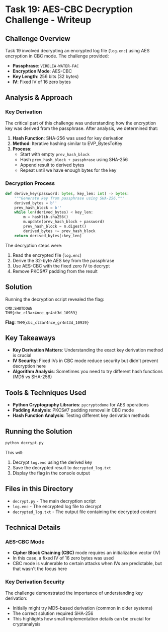 # Task 19: AES-CBC Decryption Challenge - Writeup

## Challenge Overview
Task 19 involved decrypting an encrypted log file (`log.enc`) using AES encryption in CBC mode. The challenge provided:
- **Passphrase**: `VIRELIA-WATER-FAC`
- **Encryption Mode**: AES-CBC 
- **Key Length**: 256 bits (32 bytes)
- **IV**: Fixed IV of 16 zero bytes

## Analysis & Approach

### Key Derivation
The critical part of this challenge was understanding how the encryption key was derived from the passphrase. After analysis, we determined that:

1. **Hash Function**: SHA-256 was used for key derivation
2. **Method**: Iterative hashing similar to EVP_BytesToKey
3. **Process**: 
   - Start with empty `prev_hash_block`
   - Hash `prev_hash_block + passphrase` using SHA-256
   - Append result to derived bytes
   - Repeat until we have enough bytes for the key

### Decryption Process

```python
def derive_key(password: bytes, key_len: int) -> bytes:
    """Generate key from passphrase using SHA-256."""
    derived_bytes = b''
    prev_hash_block = b''
    while len(derived_bytes) < key_len:
        m = hashlib.sha256()
        m.update(prev_hash_block + password)
        prev_hash_block = m.digest()
        derived_bytes += prev_hash_block
    return derived_bytes[:key_len]
```

The decryption steps were:
1. Read the encrypted file (`log.enc`)
2. Derive the 32-byte AES key from the passphrase
3. Use AES-CBC with the fixed zero IV to decrypt
4. Remove PKCS#7 padding from the result

## Solution
Running the decryption script revealed the flag:

```
CMD:SHUTDOWN
THM{cbc_cl3ar4nce_gr4nt3d_10939}
```

**Flag**: `THM{cbc_cl3ar4nce_gr4nt3d_10939}`

## Key Takeaways
- **Key Derivation Matters**: Understanding the exact key derivation method is crucial
- **IV Security**: Fixed IVs in CBC mode reduce security but didn't prevent decryption here
- **Algorithm Analysis**: Sometimes you need to try different hash functions (MD5 vs SHA-256)

## Tools & Techniques Used
- **Python Cryptography Libraries**: `pycryptodome` for AES operations
- **Padding Analysis**: PKCS#7 padding removal in CBC mode
- **Hash Function Analysis**: Testing different key derivation methods

## Running the Solution

```bash
python decrypt.py
```

This will:
1. Decrypt `log.enc` using the derived key
2. Save the decrypted result to `decrypted_log.txt`
3. Display the flag in the console output

## Files in this Directory
- `decrypt.py` - The main decryption script
- `log.enc` - The encrypted log file to decrypt
- `decrypted_log.txt` - The output file containing the decrypted content

## Technical Details

### AES-CBC Mode
- **Cipher Block Chaining (CBC)** mode requires an initialization vector (IV)
- In this case, a fixed IV of 16 zero bytes was used
- CBC mode is vulnerable to certain attacks when IVs are predictable, but that wasn't the focus here

### Key Derivation Security
The challenge demonstrated the importance of understanding key derivation:
- Initially might try MD5-based derivation (common in older systems)
- The correct solution required SHA-256
- This highlights how small implementation details can be crucial for cryptanalysis 